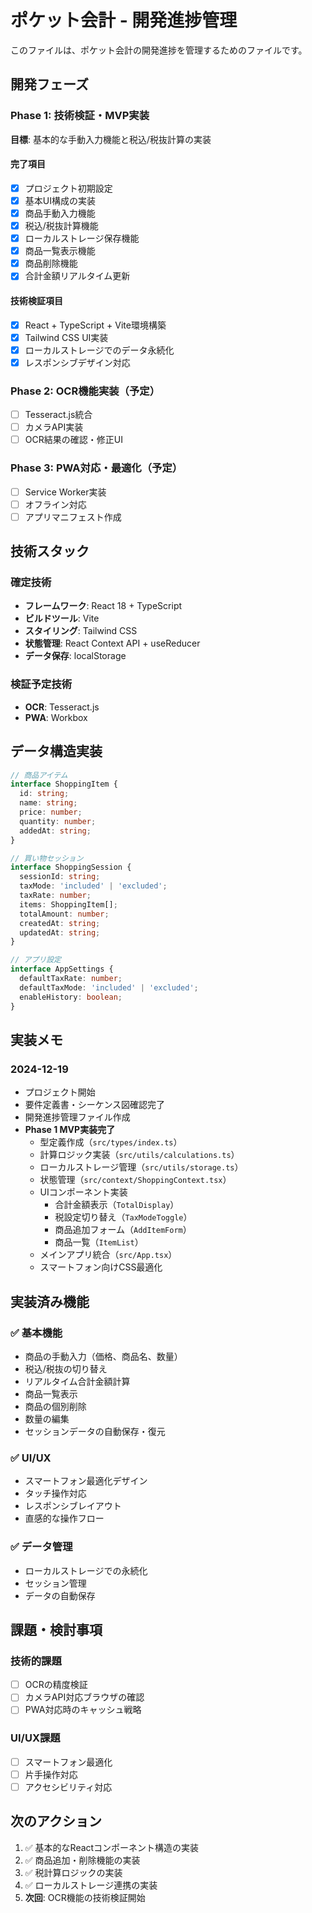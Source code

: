 # ポケット会計 - 開発進捗管理

このファイルは、ポケット会計の開発進捗を管理するためのファイルです。

## 開発フェーズ

### Phase 1: 技術検証・MVP実装
**目標**: 基本的な手動入力機能と税込/税抜計算の実装

#### 完了項目
- [x] プロジェクト初期設定
- [x] 基本UI構成の実装
- [x] 商品手動入力機能
- [x] 税込/税抜計算機能
- [x] ローカルストレージ保存機能
- [x] 商品一覧表示機能
- [x] 商品削除機能
- [x] 合計金額リアルタイム更新

#### 技術検証項目
- [x] React + TypeScript + Vite環境構築
- [x] Tailwind CSS UI実装
- [x] ローカルストレージでのデータ永続化
- [x] レスポンシブデザイン対応

### Phase 2: OCR機能実装（予定）
- [ ] Tesseract.js統合
- [ ] カメラAPI実装
- [ ] OCR結果の確認・修正UI

### Phase 3: PWA対応・最適化（予定）
- [ ] Service Worker実装
- [ ] オフライン対応
- [ ] アプリマニフェスト作成

## 技術スタック

### 確定技術
- **フレームワーク**: React 18 + TypeScript
- **ビルドツール**: Vite
- **スタイリング**: Tailwind CSS
- **状態管理**: React Context API + useReducer
- **データ保存**: localStorage

### 検証予定技術
- **OCR**: Tesseract.js
- **PWA**: Workbox

## データ構造実装

```typescript
// 商品アイテム
interface ShoppingItem {
  id: string;
  name: string;
  price: number;
  quantity: number;
  addedAt: string;
}

// 買い物セッション
interface ShoppingSession {
  sessionId: string;
  taxMode: 'included' | 'excluded';
  taxRate: number;
  items: ShoppingItem[];
  totalAmount: number;
  createdAt: string;
  updatedAt: string;
}

// アプリ設定
interface AppSettings {
  defaultTaxRate: number;
  defaultTaxMode: 'included' | 'excluded';
  enableHistory: boolean;
}
```

## 実装メモ

### 2024-12-19
- プロジェクト開始
- 要件定義書・シーケンス図確認完了
- 開発進捗管理ファイル作成
- **Phase 1 MVP実装完了**
  - 型定義作成（`src/types/index.ts`）
  - 計算ロジック実装（`src/utils/calculations.ts`）
  - ローカルストレージ管理（`src/utils/storage.ts`）
  - 状態管理（`src/context/ShoppingContext.tsx`）
  - UIコンポーネント実装
    - 合計金額表示（`TotalDisplay`）
    - 税設定切り替え（`TaxModeToggle`）
    - 商品追加フォーム（`AddItemForm`）
    - 商品一覧（`ItemList`）
  - メインアプリ統合（`src/App.tsx`）
  - スマートフォン向けCSS最適化

## 実装済み機能

### ✅ 基本機能
- 商品の手動入力（価格、商品名、数量）
- 税込/税抜の切り替え
- リアルタイム合計金額計算
- 商品一覧表示
- 商品の個別削除
- 数量の編集
- セッションデータの自動保存・復元

### ✅ UI/UX
- スマートフォン最適化デザイン
- タッチ操作対応
- レスポンシブレイアウト
- 直感的な操作フロー

### ✅ データ管理
- ローカルストレージでの永続化
- セッション管理
- データの自動保存

## 課題・検討事項

### 技術的課題
- [ ] OCRの精度検証
- [ ] カメラAPI対応ブラウザの確認
- [ ] PWA対応時のキャッシュ戦略

### UI/UX課題
- [ ] スマートフォン最適化
- [ ] 片手操作対応
- [ ] アクセシビリティ対応

## 次のアクション
1. ✅ 基本的なReactコンポーネント構造の実装
2. ✅ 商品追加・削除機能の実装
3. ✅ 税計算ロジックの実装
4. ✅ ローカルストレージ連携の実装
5. **次回**: OCR機能の技術検証開始 